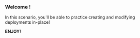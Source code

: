 
<br>

### Welcome !

In this scenario, you'll be able to practice creating and modifying deployments in-place!

**ENJOY!**
